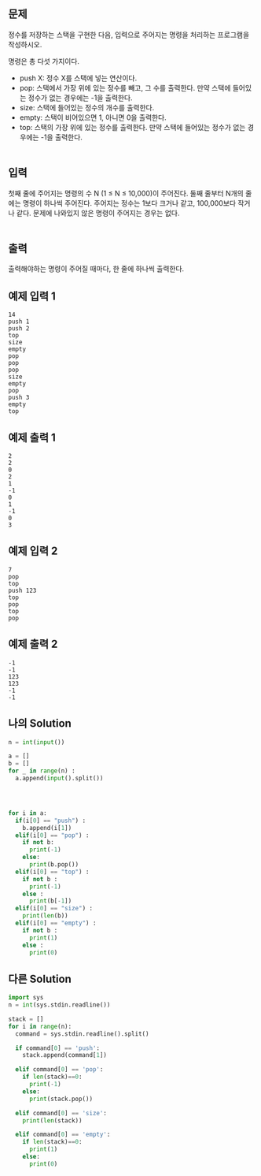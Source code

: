 ## 문제

정수를 저장하는 스택을 구현한 다음, 입력으로 주어지는 명령을 처리하는 프로그램을 작성하시오.

명령은 총 다섯 가지이다.

- push X: 정수 X를 스택에 넣는 연산이다.
- pop: 스택에서 가장 위에 있는 정수를 빼고, 그 수를 출력한다. 만약 스택에 들어있는 정수가 없는 경우에는 -1을 출력한다.
- size: 스택에 들어있는 정수의 개수를 출력한다.
- empty: 스택이 비어있으면 1, 아니면 0을 출력한다.
- top: 스택의 가장 위에 있는 정수를 출력한다. 만약 스택에 들어있는 정수가 없는 경우에는 -1을 출력한다.
  <br/>
  <br/>

## 입력

첫째 줄에 주어지는 명령의 수 N (1 ≤ N ≤ 10,000)이 주어진다. 둘째 줄부터 N개의 줄에는 명령이 하나씩 주어진다. 주어지는 정수는 1보다 크거나 같고, 100,000보다 작거나 같다. 문제에 나와있지 않은 명령이 주어지는 경우는 없다.
<br/>
<br/>

## 출력

출력해야하는 명령이 주어질 때마다, 한 줄에 하나씩 출력한다.

## 예제 입력 1

```
14
push 1
push 2
top
size
empty
pop
pop
pop
size
empty
pop
push 3
empty
top
```

## 예제 출력 1

```
2
2
0
2
1
-1
0
1
-1
0
3
```

## 예제 입력 2

```
7
pop
top
push 123
top
pop
top
pop
```

## 예제 출력 2

```
-1
-1
123
123
-1
-1
```

## 나의 Solution

```python
n = int(input())

a = []
b = []
for _ in range(n) :
  a.append(input().split())




for i in a:
  if(i[0] == "push") :
    b.append(i[1])
  elif(i[0] == "pop") :
    if not b:
      print(-1)
    else:
      print(b.pop())
  elif(i[0] == "top") :
    if not b :
      print(-1)
    else :
      print(b[-1])
  elif(i[0] == "size") :
    print(len(b))
  elif(i[0] == "empty") :
    if not b :
      print(1)
    else :
      print(0)

```

## 다른 Solution

```python
import sys
n = int(sys.stdin.readline())

stack = []
for i in range(n):
  command = sys.stdin.readline().split()

  if command[0] == 'push':
    stack.append(command[1])

  elif command[0] == 'pop':
    if len(stack)==0:
      print(-1)
    else:
      print(stack.pop())

  elif command[0] == 'size':
    print(len(stack))

  elif command[0] == 'empty':
    if len(stack)==0:
      print(1)
    else:
      print(0)
```
